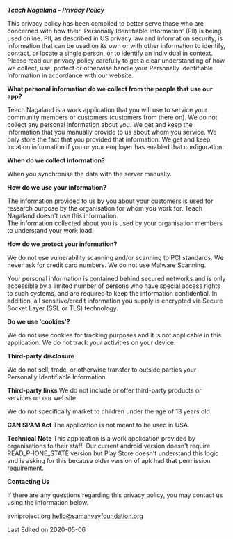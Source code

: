 ***Teach Nagaland - Privacy Policy***

This privacy policy has been compiled to better serve those who are concerned with how their 'Personally Identifiable Information' (PII) is being used online. PII, as described in US privacy law and information security, is information that can be used on its own or with other information to identify, contact, or locate a single person, or to identify an individual in context. Please read our privacy policy carefully to get a clear understanding of how we collect, use, protect or otherwise handle your Personally Identifiable Information in accordance with our website.

**What personal information do we collect from the people that use our app?**

Teach Nagaland is a work application that you will use to service your community members or customers (customers from there on). We do not collect any personal information about you. We get and keep the information that you manually provide to us about whom you service. We only store the fact that you provided that information. We get and keep location information if you or your employer has enabled that configuration.

**When do we collect information?**

When you synchronise the data with the server manually.

**How do we use your information?**

The information provided to us by you about your customers is used for research purpose by the organisation for whom you work for. Teach Nagaland doesn't use this information.   
The information collected about you is used by your organisation members to understand your work load. 

**How do we protect your information?**

We do not use vulnerability scanning and/or scanning to PCI standards.
We never ask for credit card numbers.
We do not use Malware Scanning.

Your personal information is contained behind secured networks and is only accessible by a limited number of persons who have special access rights to such systems, and are required to keep the information confidential. In addition, all sensitive/credit information you supply is encrypted via Secure Socket Layer (SSL or TLS) technology.

**Do we use 'cookies'?**

We do not use cookies for tracking purposes and it is not applicable in this application. We do not track your activities on your device.

**Third-party disclosure**

We do not sell, trade, or otherwise transfer to outside parties your Personally Identifiable Information.

**Third-party links**
We do not include or offer third-party products or services on our website.

We do not specifically market to children under the age of 13 years old.

**CAN SPAM Act**
The application is not meant to be used in USA.

**Technical Note**
This application is a work application provided by organisations to their staff. Our current android version doesn't require READ_PHONE_STATE version but Play Store doesn't understand this logic and is asking for this because older version of apk had that permission requirement.

**Contacting Us**

If there are any questions regarding this privacy policy, you may contact us using the information below.

avniproject.org
hello@samanvayfoundation.org

Last Edited on 2020-05-06
